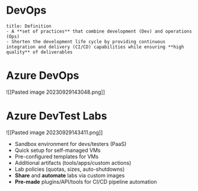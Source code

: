 # DevOps

```ad-summary
title: Definition
- A **set of practices** that combine development (Dev) and operations (Ops)
- Shorten the development life cycle by providing continuous integration and delivery (CI/CD) capabilities while ensuring **high quality** of deliverables

```

# Azure DevOps

![[Pasted image 20230929143048.png]]

# Azure DevTest Labs


![[Pasted image 20230929143411.png]]


- Sandbox environment for devs/testers (PaaS)
- Quick setup for self-managed VMs
- Pre-configured templates for VMs
- Additional artifacts (tools/apps/custom actions)
- Lab policies (quotas, sizes, auto-shutdowns)
- **Share** and **automate** labs via custom images
- **Pre-made** plugins/API/tools for CI/CD pipeline automation